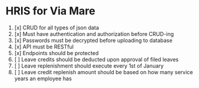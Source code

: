 # HRIS for Via Mare

1. [x] CRUD for all types of json data
2. [x] Must have authentication and authorization before CRUD-ing
3. [x] Passwords must be decrypted before uploading to database
4. [x] API must be RESTful
5. [x] Endpoints should be protected
6. [ ] Leave credits should be deducted upon approval of filed leaves
7. [ ] Leave replenishment should execute every 1st of January
8. [ ] Leave credit replenish amount should be based on how many service years an employee has
